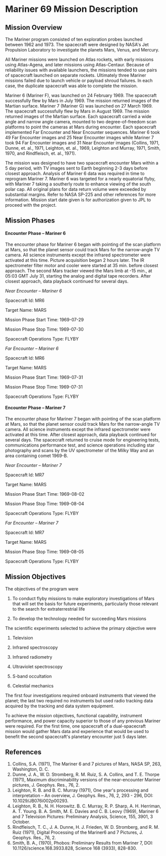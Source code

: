 # Mariner 69 Mission Description

## Mission Overview

The Mariner program consisted of ten exploration probes launched between 1962 and 1973. The spacecraft were designed by NASA's Jet Propulsion Laboratory to investigate the planets Mars, Venus, and Mercury. 

All Mariner missions were launched on Atlas rockets, with early missions using Atlas-Agena, and later missions using Atlas-Centaur. Because of reliability issues with available launchers, the missions tended to use pairs of spacecraft launched on separate rockets. Ultimately three Mariner missions failed due to launch vehicle or payload shroud failures. In each case, the duplicate spacecraft was able to complete the mission. 

Mariner 6 (Mariner F), was launched on 24 February 1969. The spacecraft successfully flew by Mars in July 1969. The mission returned images of the Martian surface. Mariner 7 (Mariner G) was launched on 27 March 1969. The spacecraft successfully flew by Mars in August 1969. The mission returned images of the Martian surface. Each spacecraft carried a wide angle and narrow angle camera, mounted to two degree-of-freedom scan platforms to point the cameras at Mars during encounter. Each spacecraft implemented Far Encounter and Near Encounter sequences. Mariner 6 took 49 Far Encounter images and 25 Near Encounter images while Mariner 7 took 94 Far Encounter images and 31 Near Encounter images (Collins, 1971, Dunne, et. al., 1971, Leighton, et. al., 1969, Leighton and Murray, 1971, Smith, 1970, and Rindfleisch, et. al., 1971).

The mission was designed to have two spacecraft encounter Mars within a 5 day period, with TV images sent to Earth beginning 2-3 days before closest approach.  Analysis of Mariner 6 data was required in time to reprogram Mariner 7.  Mariner 6 was targeted for a nearly equatorial flyby, with Mariner 7 taking a southerly route to enhance viewing of the south polar cap.  All original plans for data return volume were exceeded by substantial margins. Refer to NASA SP-225 and other references for more information.  Mission start date given is for authorization given to JPL to proceed with the project.

## Mission Phases

#### Encounter Phase – Mariner 6

The encounter phase for Mariner 6 began with pointing of the scan platform at Mars, so that the planet sensor could track Mars for the narrow-angle TV camera.  All science instruments except the infrared spectrometer were activated at this time. Picture acquisition began 2 hours later.  The IR spectrometer filter motor and cooler were started at 35 min.  before closest approach.  The second Mars tracker viewed the Mars limb at -15 min., at 05:03 GMT July 31, starting the analog and digital tape recorders.  After closest approach, data playback continued for several days.

*Near Encounter – Mariner 6*

Spacecraft Id: MR6

Target Name: MARS

Mission Phase Start Time: 1969-07-29

Mission Phase Stop Time: 1969-07-30

Spacecraft Operations Type: FLYBY
 
*Far Encounter – Mariner 6*

Spacecraft Id: MR6

Target Name: MARS

Mission Phase Start Time: 1969-07-31

Mission Phase Stop Time: 1969-07-31

Spacecraft Operations Type: FLYBY

#### Encounter Phase – Mariner 7

The encounter phase for Mariner 7 began with pointing of the scan platform at Mars, so that the planet sensor could track Mars for the narrow-angle TV camera.  All science instruments except the infrared spectrometer were activated at this time. After closest approach, data playback continued for several days.  The spacecraft returned to cruise mode for engineering tests, communications performance test, and science operations including star photography and scans by the UV spectrometer of the Milky Way and an area containing comet 1969-B.

*Near Encounter – Mariner 7*

Spacecraft Id: MR7

Target Name: MARS

Mission Phase Start Time: 1969-08-02

Mission Phase Stop Time: 1969-08-04

Spacecraft Operations Type: FLYBY
 
*Far Encounter – Mariner 7*

Spacecraft Id: MR7

Target Name: MARS

Mission Phase Stop Time: 1969-08-05

Spacecraft Operations Type: FLYBY

## Mission Objectives

The objectives of the program were

1. To conduct flyby missions to make exploratory investigations of Mars that will set the basis for future experiments, particularly those relevant to the search for extraterrestrial life 

2. To develop the technology needed for succeeding Mars missions 

The scientific experiments selected to achieve the primary objective were

1. Television

2. Infrared spectroscopy

3. Infrared radiometry

4. Ultraviolet spectroscopy

5. S-band occultation

6. Celestial mechanics

The first four investigations required onboard instruments that viewed the planet; the last two required no instruments but used radio tracking data acquired by the tracking and data system equipment.

To achieve the mission objectives, functional capability, instrument performance, and power capacity superior to those of any previous Mariner were required. For the first time, one spacecraft of a dual-spacecraft mission would gather Mars data and experience that would be used to benefit the second spacecraft's planetary encounter just 5 days later.

## References
1. Collins, S.A. (1971), The Mariner 6 and 7 pictures of Mars, NASA SP, 263, Washington, D. C.
2. Dunne, J. A., W. D. Stromberg, R. M. Ruiz, S. A. Collins, and T. E. Thorpe (1971), Maximum discriminability versions of the near-encounter Mariner pictures, J. Geophys. Res., 76, 2.
3. Leighton, R. B. and B. C. Murray (1971), One year's processing and interpretation – An overview, J. Geophys. Res., 76, 2, 293 - 296, DOI: 10.1029/JB076i002p00293.
4. Leighton, R. B., N. H. Horowitz. B. C. Murray, R. P. Sharp, A. H. Herriman, A. T. Young. B. A. Smith, M. E. Davies and C. B. Leovy (1969), Mariner 6 and 7 Television Pictures: Preliminary Analysis, Science, 155, 3901, 3 October.
5. Rindfleisch, T. C., J. A. Dunne, H. J. Frieden, W. D. Stromberg, and R. M. Ruiz (1971), Digital Processing of the Mariner6 and 7 Pictures, J. Geophys. Res., 76, 2.
6. Smith, B. A., (1970), Phobos: Preliminary Results from Mariner 7, DOI: 10.1126/science.168.3933.828, Science 168 (3933), 828-830.
